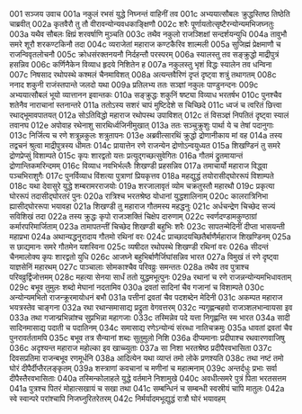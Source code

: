 001  सञ्जय उवाच
001a नकुलं रभसं युद्धे निघ्नन्तं वाहिनीं तव
001c अभ्ययात्सौबलः क्रुद्धस्तिष्ठ तिष्ठेति चाब्रवीत्
002a कृतवैरौ तु तौ वीरावन्योन्यवधकाङ्क्षिणौ
002c शरैः पूर्णायतोत्सृष्टैरन्योन्यमभिजघ्नतुः
003a यथैव सौबलः क्षिप्रं शरवर्षाणि मुञ्चति
003c तथैव नकुलो राजञ्शिक्षां सन्दर्शयन्युधि
004a तावुभौ समरे शूरौ शरकण्टकिनौ तदा
004c व्यराजेतां महाराज कण्टकैरिव शाल्मली
005a सुजिह्मं प्रेक्षमाणौ च राजन्विवृतलोचनौ
005c क्रोधसंरक्तनयनौ निर्दहन्तौ परस्परम्
006a स्यालस्तु तव सङ्क्रुद्धो माद्रीपुत्रं हसन्निव
006c कर्णिनैकेन विव्याध हृदये निशितेन ह
007a नकुलस्तु भृशं विद्धः स्यालेन तव धन्विना
007c निषसाद रथोपस्थे कश्मलं चैनमाविशत्
008a अत्यन्तवैरिणं दृप्तं दृष्ट्वा शत्रुं तथागतम्
008c ननाद शकुनी राजंस्तपान्ते जलदो यथा
009a प्रतिलभ्य ततः सञ्ज्ञां नकुलः पाण्डुनन्दनः
009c अभ्ययात्सौबलं भूयो व्यात्तानन इवान्तकः
010a सङ्क्रुद्धः शकुनिं षष्ट्या विव्याध भरतर्षभ
010c पुनश्चैव शतेनैव नाराचानां स्तनान्तरे
011a ततोऽस्य सशरं चापं मुष्टिदेशे स चिच्छिदे
011c ध्वजं च त्वरितं छित्त्वा रथाद्भूमावपातयत्
012a सोऽतिविद्धो महाराज रथोपस्थ उपाविशत्
012c तं विसञ्ज्ञं निपतितं दृष्ट्वा स्यालं तवानघ
012e अपोवाह रथेनाशु सारथिर्ध्वजिनीमुखात्
013a ततः सञ्चुक्रुशुः पार्था ये च तेषां पदानुगाः
013c निर्जित्य च रणे शत्रून्नकुलः शत्रुतापनः
013e अब्रवीत्सारथिं क्रुद्धो द्रोणानीकाय मां वह
014a तस्य तद्वचनं श्रुत्वा माद्रीपुत्रस्य धीमतः
014c प्रायात्तेन रणे राजन्येन द्रोणोऽन्वयुध्यत
015a शिखण्डिनं तु समरे द्रोणप्रेप्सुं विशाम्पते
015c कृपः शारद्वतो यत्तः प्रत्युद्गच्छत्सुवेगितः
016a गौतमं द्रुतमायान्तं द्रोणान्तिकमरिन्दमम्
016c विव्याध नवभिर्भल्लैः शिखण्डी प्रहसन्निव
017a तमाचार्यो महाराज विद्ध्वा पञ्चभिराशुगैः
017c पुनर्विव्याध विंशत्या पुत्राणां प्रियकृत्तव
018a महद्युद्धं तयोरासीद्घोररूपं विशाम्पते
018c यथा देवासुरे युद्धे शम्बरामरराजयोः
019a शरजालावृतं व्योम चक्रतुस्तौ महारथौ
019c प्रकृत्या घोररूपं तदासीद्घोरतरं पुनः
020a रात्रिश्च भरतश्रेष्ठ योधानां युद्धशालिनाम्
020c कालरात्रिनिभा ह्यासीद्घोररूपा भयावहा
021a शिखण्डी तु महाराज गौतमस्य महद्धनुः
021c अर्धचन्द्रेण चिच्छेद सज्यं सविशिखं तदा
022a तस्य क्रुद्धः कृपो राजञ्शक्तिं चिक्षेप दारुणाम्
022c स्वर्णदण्डामकुण्ठाग्रां कर्मारपरिमार्जिताम्
023a तामापतन्तीं चिच्छेद शिखण्डी बहुभिः शरैः
023c सापतन्मेदिनीं दीप्ता भासयन्ती महाप्रभा
024a अथान्यद्धनुरादाय गौतमो रथिनां वरः
024c प्राच्छादयच्छितैर्बाणैर्महाराज शिखण्डिनम्
025a स छाद्यमानः समरे गौतमेन यशस्विना
025c व्यषीदत रथोपस्थे शिखण्डी रथिनां वरः
026a सीदन्तं चैनमालोक्य कृपः शारद्वतो युधि
026c आजघ्ने बहुभिर्बाणैर्जिघांसन्निव भारत
027a विमुखं तं रणे दृष्ट्वा याज्ञसेनिं महारथम्
027c पाञ्चालाः सोमकाश्चैव परिवव्रुः समन्ततः
028a तथैव तव पुत्राश्च परिवव्रुर्द्विजोत्तमम्
028c महत्या सेनया सार्धं ततो युद्धमभूत्पुनः
029a रथानां च रणे राजन्नन्योन्यमभिधावताम्
029c बभूव तुमुलः शब्दो मेघानां नदतामिव
030a द्रवतां सादिनां चैव गजानां च विशाम्पते
030c अन्योन्यमभितो राजन्क्रूरमायोधनं बभौ
031a पत्तीनां द्रवतां चैव पदशब्देन मेदिनी
031c अकम्पत महाराज भयत्रस्तेव चाङ्गना
032a रथा रथान्समासाद्य प्रद्रुता वेगवत्तरम्
032c न्यगृह्णन्बहवो राजञ्शलभान्वायसा इव
033a तथा गजान्प्रभिन्नांश्च सुप्रभिन्ना महागजाः
033c तस्मिन्नेव पदे यत्ता निगृह्णन्ति स्म भारत
034a सादी सादिनमासाद्य पदाती च पदातिनम्
034c समासाद्य रणेऽन्योन्यं संरब्धा नातिचक्रमुः
035a धावतां द्रवतां चैव पुनरावर्ततामपि
035c बभूव तत्र सैन्यानां शब्दः सुतुमुलो निशि
036a दीप्यमानाः प्रदीपाश्च रथवारणवाजिषु
036c अदृश्यन्त महाराज महोल्का इव खाच्च्युताः
037a सा निशा भरतश्रेष्ठ प्रदीपैरवभासिता
037c दिवसप्रतिमा राजन्बभूव रणमूर्धनि
038a आदित्येन यथा व्याप्तं तमो लोके प्रणश्यति
038c तथा नष्टं तमो घोरं दीपैर्दीप्तैरलङ्कृतम्
039a शस्त्राणां कवचानां च मणीनां च महात्मनाम्
039c अन्तर्दधुः प्रभाः सर्वा दीपैस्तैरवभासिताः
040a तस्मिन्कोलाहले युद्धे वर्तमाने निशामुखे
040c अवधीत्समरे पुत्रं पिता भरतसत्तम
041a पुत्रश्च पितरं मोहात्सखायं च सखा तथा
041c सम्बन्धिनं च सम्बन्धी स्वस्रीयं चापि मातुलः
042a स्वे स्वान्परे परांश्चापि निजघ्नुरितरेतरम्
042c निर्मर्यादमभूद्युद्धं रात्रौ घोरं भयावहम्

